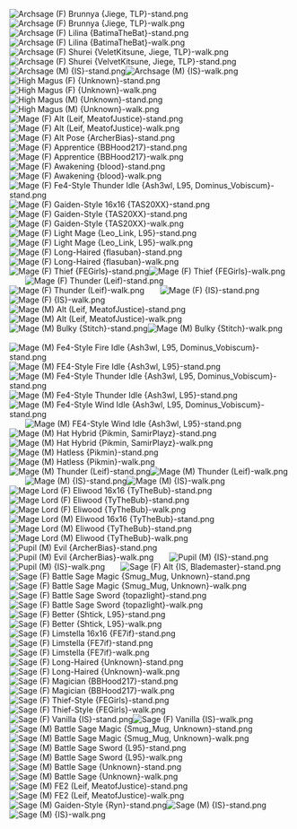 ![Archsage (F) Brunnya {Jiege, TLP}-stand.png](https://raw.githubusercontent.com/Klokinator/FE-Repo/main/Map%20Sprites/Magi%20-%20Nature-Type/Archsage%20(F)%20Brunnya%20%7BJiege,%20TLP%7D-stand.png "Archsage (F) Brunnya {Jiege, TLP}-stand.png")![Archsage (F) Brunnya {Jiege, TLP}-walk.png](https://raw.githubusercontent.com/Klokinator/FE-Repo/main/Map%20Sprites/Magi%20-%20Nature-Type/Archsage%20(F)%20Brunnya%20%7BJiege,%20TLP%7D-walk.png "Archsage (F) Brunnya {Jiege, TLP}-walk.png")&emsp;&emsp;![Archsage (F) Lilina {BatimaTheBat}-stand.png](https://raw.githubusercontent.com/Klokinator/FE-Repo/main/Map%20Sprites/Magi%20-%20Nature-Type/Archsage%20(F)%20Lilina%20%7BBatimaTheBat%7D-stand.png "Archsage (F) Lilina {BatimaTheBat}-stand.png")![Archsage (F) Lilina {BatimaTheBat}-walk.png](https://raw.githubusercontent.com/Klokinator/FE-Repo/main/Map%20Sprites/Magi%20-%20Nature-Type/Archsage%20(F)%20Lilina%20%7BBatimaTheBat%7D-walk.png "Archsage (F) Lilina {BatimaTheBat}-walk.png")&emsp;&emsp;![Archsage (F) Shurei {VeletKitsune, Jiege, TLP}-walk.png](https://raw.githubusercontent.com/Klokinator/FE-Repo/main/Map%20Sprites/Magi%20-%20Nature-Type/Archsage%20(F)%20Shurei%20%7BVeletKitsune,%20Jiege,%20TLP%7D-walk.png "Archsage (F) Shurei {VeletKitsune, Jiege, TLP}-walk.png")![Archsage (F) Shurei {VelvetKitsune, Jiege, TLP}-stand.png](https://raw.githubusercontent.com/Klokinator/FE-Repo/main/Map%20Sprites/Magi%20-%20Nature-Type/Archsage%20(F)%20Shurei%20%7BVelvetKitsune,%20Jiege,%20TLP%7D-stand.png "Archsage (F) Shurei {VelvetKitsune, Jiege, TLP}-stand.png")&emsp;&emsp;![Archsage (M) {IS}-stand.png](https://raw.githubusercontent.com/Klokinator/FE-Repo/main/Map%20Sprites/Magi%20-%20Nature-Type/Archsage%20(M)%20%7BIS%7D-stand.png "Archsage (M) {IS}-stand.png")![Archsage (M) {IS}-walk.png](https://raw.githubusercontent.com/Klokinator/FE-Repo/main/Map%20Sprites/Magi%20-%20Nature-Type/Archsage%20(M)%20%7BIS%7D-walk.png "Archsage (M) {IS}-walk.png")&emsp;&emsp;![High Magus (F) {Unknown}-stand.png](https://raw.githubusercontent.com/Klokinator/FE-Repo/main/Map%20Sprites/Magi%20-%20Nature-Type/High%20Magus%20(F)%20%7BUnknown%7D-stand.png "High Magus (F) {Unknown}-stand.png")![High Magus (F) {Unknown}-walk.png](https://raw.githubusercontent.com/Klokinator/FE-Repo/main/Map%20Sprites/Magi%20-%20Nature-Type/High%20Magus%20(F)%20%7BUnknown%7D-walk.png "High Magus (F) {Unknown}-walk.png")&emsp;&emsp;![High Magus (M) {Unknown}-stand.png](https://raw.githubusercontent.com/Klokinator/FE-Repo/main/Map%20Sprites/Magi%20-%20Nature-Type/High%20Magus%20(M)%20%7BUnknown%7D-stand.png "High Magus (M) {Unknown}-stand.png")![High Magus (M) {Unknown}-walk.png](https://raw.githubusercontent.com/Klokinator/FE-Repo/main/Map%20Sprites/Magi%20-%20Nature-Type/High%20Magus%20(M)%20%7BUnknown%7D-walk.png "High Magus (M) {Unknown}-walk.png")&emsp;&emsp;![Mage (F) Alt (Leif, MeatofJustice)-stand.png](https://raw.githubusercontent.com/Klokinator/FE-Repo/main/Map%20Sprites/Magi%20-%20Nature-Type/Mage%20(F)%20Alt%20(Leif,%20MeatofJustice)-stand.png "Mage (F) Alt (Leif, MeatofJustice)-stand.png")![Mage (F) Alt (Leif, MeatofJustice)-walk.png](https://raw.githubusercontent.com/Klokinator/FE-Repo/main/Map%20Sprites/Magi%20-%20Nature-Type/Mage%20(F)%20Alt%20(Leif,%20MeatofJustice)-walk.png "Mage (F) Alt (Leif, MeatofJustice)-walk.png")&emsp;&emsp;![Mage (F) Alt Pose {ArcherBias}-stand.png](https://raw.githubusercontent.com/Klokinator/FE-Repo/main/Map%20Sprites/Magi%20-%20Nature-Type/Mage%20(F)%20Alt%20Pose%20%7BArcherBias%7D-stand.png "Mage (F) Alt Pose {ArcherBias}-stand.png")![Mage (F) Apprentice {BBHood217}-stand.png](https://raw.githubusercontent.com/Klokinator/FE-Repo/main/Map%20Sprites/Magi%20-%20Nature-Type/Mage%20(F)%20Apprentice%20%7BBBHood217%7D-stand.png "Mage (F) Apprentice {BBHood217}-stand.png")![Mage (F) Apprentice {BBHood217}-walk.png](https://raw.githubusercontent.com/Klokinator/FE-Repo/main/Map%20Sprites/Magi%20-%20Nature-Type/Mage%20(F)%20Apprentice%20%7BBBHood217%7D-walk.png "Mage (F) Apprentice {BBHood217}-walk.png")&emsp;&emsp;![Mage (F) Awakening {blood}-stand.png](https://raw.githubusercontent.com/Klokinator/FE-Repo/main/Map%20Sprites/Magi%20-%20Nature-Type/Mage%20(F)%20Awakening%20%7Bblood%7D-stand.png "Mage (F) Awakening {blood}-stand.png")![Mage (F) Awakening {blood}-walk.png](https://raw.githubusercontent.com/Klokinator/FE-Repo/main/Map%20Sprites/Magi%20-%20Nature-Type/Mage%20(F)%20Awakening%20%7Bblood%7D-walk.png "Mage (F) Awakening {blood}-walk.png")&emsp;&emsp;![Mage (F) Fe4-Style Thunder Idle {Ash3wl, L95, Dominus_Vobiscum}-stand.png](https://raw.githubusercontent.com/Klokinator/FE-Repo/main/Map%20Sprites/Magi%20-%20Nature-Type/Mage%20(F)%20Fe4-Style%20Thunder%20Idle%20%7BAsh3wl,%20L95,%20Dominus_Vobiscum%7D-stand.png "Mage (F) Fe4-Style Thunder Idle {Ash3wl, L95, Dominus_Vobiscum}-stand.png")![Mage (F) Gaiden-Style 16x16 {TAS20XX}-stand.png](https://raw.githubusercontent.com/Klokinator/FE-Repo/main/Map%20Sprites/Magi%20-%20Nature-Type/Mage%20(F)%20Gaiden-Style%2016x16%20%7BTAS20XX%7D-stand.png "Mage (F) Gaiden-Style 16x16 {TAS20XX}-stand.png")![Mage (F) Gaiden-Style {TAS20XX}-stand.png](https://raw.githubusercontent.com/Klokinator/FE-Repo/main/Map%20Sprites/Magi%20-%20Nature-Type/Mage%20(F)%20Gaiden-Style%20%7BTAS20XX%7D-stand.png "Mage (F) Gaiden-Style {TAS20XX}-stand.png")![Mage (F) Gaiden-Style {TAS20XX}-walk.png](https://raw.githubusercontent.com/Klokinator/FE-Repo/main/Map%20Sprites/Magi%20-%20Nature-Type/Mage%20(F)%20Gaiden-Style%20%7BTAS20XX%7D-walk.png "Mage (F) Gaiden-Style {TAS20XX}-walk.png")&emsp;&emsp;![Mage (F) Light Mage {Leo_Link, L95}-stand.png](https://raw.githubusercontent.com/Klokinator/FE-Repo/main/Map%20Sprites/Magi%20-%20Nature-Type/Mage%20(F)%20Light%20Mage%20%7BLeo_Link,%20L95%7D-stand.png "Mage (F) Light Mage {Leo_Link, L95}-stand.png")![Mage (F) Light Mage {Leo_Link, L95}-walk.png](https://raw.githubusercontent.com/Klokinator/FE-Repo/main/Map%20Sprites/Magi%20-%20Nature-Type/Mage%20(F)%20Light%20Mage%20%7BLeo_Link,%20L95%7D-walk.png "Mage (F) Light Mage {Leo_Link, L95}-walk.png")&emsp;&emsp;![Mage (F) Long-Haired {flasuban}-stand.png](https://raw.githubusercontent.com/Klokinator/FE-Repo/main/Map%20Sprites/Magi%20-%20Nature-Type/Mage%20(F)%20Long-Haired%20%7Bflasuban%7D-stand.png "Mage (F) Long-Haired {flasuban}-stand.png")![Mage (F) Long-Haired {flasuban}-walk.png](https://raw.githubusercontent.com/Klokinator/FE-Repo/main/Map%20Sprites/Magi%20-%20Nature-Type/Mage%20(F)%20Long-Haired%20%7Bflasuban%7D-walk.png "Mage (F) Long-Haired {flasuban}-walk.png")&emsp;&emsp;![Mage (F) Thief {FEGirls}-stand.png](https://raw.githubusercontent.com/Klokinator/FE-Repo/main/Map%20Sprites/Magi%20-%20Nature-Type/Mage%20(F)%20Thief%20%7BFEGirls%7D-stand.png "Mage (F) Thief {FEGirls}-stand.png")![Mage (F) Thief {FEGirls}-walk.png](https://raw.githubusercontent.com/Klokinator/FE-Repo/main/Map%20Sprites/Magi%20-%20Nature-Type/Mage%20(F)%20Thief%20%7BFEGirls%7D-walk.png "Mage (F) Thief {FEGirls}-walk.png")&emsp;&emsp;![Mage (F) Thunder (Leif)-stand.png](https://raw.githubusercontent.com/Klokinator/FE-Repo/main/Map%20Sprites/Magi%20-%20Nature-Type/Mage%20(F)%20Thunder%20(Leif)-stand.png "Mage (F) Thunder (Leif)-stand.png")![Mage (F) Thunder (Leif)-walk.png](https://raw.githubusercontent.com/Klokinator/FE-Repo/main/Map%20Sprites/Magi%20-%20Nature-Type/Mage%20(F)%20Thunder%20(Leif)-walk.png "Mage (F) Thunder (Leif)-walk.png")&emsp;&emsp;![Mage (F) {IS}-stand.png](https://raw.githubusercontent.com/Klokinator/FE-Repo/main/Map%20Sprites/Magi%20-%20Nature-Type/Mage%20(F)%20%7BIS%7D-stand.png "Mage (F) {IS}-stand.png")![Mage (F) {IS}-walk.png](https://raw.githubusercontent.com/Klokinator/FE-Repo/main/Map%20Sprites/Magi%20-%20Nature-Type/Mage%20(F)%20%7BIS%7D-walk.png "Mage (F) {IS}-walk.png")&emsp;&emsp;![Mage (M) Alt (Leif, MeatofJustice)-stand.png](https://raw.githubusercontent.com/Klokinator/FE-Repo/main/Map%20Sprites/Magi%20-%20Nature-Type/Mage%20(M)%20Alt%20(Leif,%20MeatofJustice)-stand.png "Mage (M) Alt (Leif, MeatofJustice)-stand.png")![Mage (M) Alt (Leif, MeatofJustice)-walk.png](https://raw.githubusercontent.com/Klokinator/FE-Repo/main/Map%20Sprites/Magi%20-%20Nature-Type/Mage%20(M)%20Alt%20(Leif,%20MeatofJustice)-walk.png "Mage (M) Alt (Leif, MeatofJustice)-walk.png")&emsp;&emsp;![Mage (M) Bulky {Stitch}-stand.png](https://raw.githubusercontent.com/Klokinator/FE-Repo/main/Map%20Sprites/Magi%20-%20Nature-Type/Mage%20(M)%20Bulky%20%7BStitch%7D-stand.png "Mage (M) Bulky {Stitch}-stand.png")![Mage (M) Bulky {Stitch}-walk.png](https://raw.githubusercontent.com/Klokinator/FE-Repo/main/Map%20Sprites/Magi%20-%20Nature-Type/Mage%20(M)%20Bulky%20%7BStitch%7D-walk.png "Mage (M) Bulky {Stitch}-walk.png")&emsp;&emsp;![Mage (M) Fe4-Style Fire Idle {Ash3wl, L95, Dominus_Vobiscum}-stand.png](https://raw.githubusercontent.com/Klokinator/FE-Repo/main/Map%20Sprites/Magi%20-%20Nature-Type/Mage%20(M)%20Fe4-Style%20Fire%20Idle%20%7BAsh3wl,%20L95,%20Dominus_Vobiscum%7D-stand.png "Mage (M) Fe4-Style Fire Idle {Ash3wl, L95, Dominus_Vobiscum}-stand.png")![Mage (M) FE4-Style Fire Idle {Ash3wl, L95}-stand.png](https://raw.githubusercontent.com/Klokinator/FE-Repo/main/Map%20Sprites/Magi%20-%20Nature-Type/Mage%20(M)%20FE4-Style%20Fire%20Idle%20%7BAsh3wl,%20L95%7D-stand.png "Mage (M) FE4-Style Fire Idle {Ash3wl, L95}-stand.png")&emsp;&emsp;![Mage (M) Fe4-Style Thunder Idle {Ash3wl, L95, Dominus_Vobiscum}-stand.png](https://raw.githubusercontent.com/Klokinator/FE-Repo/main/Map%20Sprites/Magi%20-%20Nature-Type/Mage%20(M)%20Fe4-Style%20Thunder%20Idle%20%7BAsh3wl,%20L95,%20Dominus_Vobiscum%7D-stand.png "Mage (M) Fe4-Style Thunder Idle {Ash3wl, L95, Dominus_Vobiscum}-stand.png")![Mage (M) Fe4-Style Thunder Idle {Ash3wl, L95}-stand.png](https://raw.githubusercontent.com/Klokinator/FE-Repo/main/Map%20Sprites/Magi%20-%20Nature-Type/Mage%20(M)%20Fe4-Style%20Thunder%20Idle%20%7BAsh3wl,%20L95%7D-stand.png "Mage (M) Fe4-Style Thunder Idle {Ash3wl, L95}-stand.png")![Mage (M) Fe4-Style Wind Idle {Ash3wl, L95, Dominus_Vobiscum}-stand.png](https://raw.githubusercontent.com/Klokinator/FE-Repo/main/Map%20Sprites/Magi%20-%20Nature-Type/Mage%20(M)%20Fe4-Style%20Wind%20Idle%20%7BAsh3wl,%20L95,%20Dominus_Vobiscum%7D-stand.png "Mage (M) Fe4-Style Wind Idle {Ash3wl, L95, Dominus_Vobiscum}-stand.png")&emsp;&emsp;![Mage (M) FE4-Style Wind Idle {Ash3wl, L95}-stand.png](https://raw.githubusercontent.com/Klokinator/FE-Repo/main/Map%20Sprites/Magi%20-%20Nature-Type/Mage%20(M)%20FE4-Style%20Wind%20Idle%20%7BAsh3wl,%20L95%7D-stand.png "Mage (M) FE4-Style Wind Idle {Ash3wl, L95}-stand.png")![Mage (M) Hat Hybrid {Pikmin, SamirPlayz}-stand.png](https://raw.githubusercontent.com/Klokinator/FE-Repo/main/Map%20Sprites/Magi%20-%20Nature-Type/Mage%20(M)%20Hat%20Hybrid%20%7BPikmin,%20SamirPlayz%7D-stand.png "Mage (M) Hat Hybrid {Pikmin, SamirPlayz}-stand.png")![Mage (M) Hat Hybrid {Pikmin, SamirPlayz}-walk.png](https://raw.githubusercontent.com/Klokinator/FE-Repo/main/Map%20Sprites/Magi%20-%20Nature-Type/Mage%20(M)%20Hat%20Hybrid%20%7BPikmin,%20SamirPlayz%7D-walk.png "Mage (M) Hat Hybrid {Pikmin, SamirPlayz}-walk.png")&emsp;&emsp;![Mage (M) Hatless {Pikmin}-stand.png](https://raw.githubusercontent.com/Klokinator/FE-Repo/main/Map%20Sprites/Magi%20-%20Nature-Type/Mage%20(M)%20Hatless%20%7BPikmin%7D-stand.png "Mage (M) Hatless {Pikmin}-stand.png")![Mage (M) Hatless {Pikmin}-walk.png](https://raw.githubusercontent.com/Klokinator/FE-Repo/main/Map%20Sprites/Magi%20-%20Nature-Type/Mage%20(M)%20Hatless%20%7BPikmin%7D-walk.png "Mage (M) Hatless {Pikmin}-walk.png")&emsp;&emsp;![Mage (M) Thunder (Leif)-stand.png](https://raw.githubusercontent.com/Klokinator/FE-Repo/main/Map%20Sprites/Magi%20-%20Nature-Type/Mage%20(M)%20Thunder%20(Leif)-stand.png "Mage (M) Thunder (Leif)-stand.png")![Mage (M) Thunder (Leif)-walk.png](https://raw.githubusercontent.com/Klokinator/FE-Repo/main/Map%20Sprites/Magi%20-%20Nature-Type/Mage%20(M)%20Thunder%20(Leif)-walk.png "Mage (M) Thunder (Leif)-walk.png")&emsp;&emsp;![Mage (M) {IS}-stand.png](https://raw.githubusercontent.com/Klokinator/FE-Repo/main/Map%20Sprites/Magi%20-%20Nature-Type/Mage%20(M)%20%7BIS%7D-stand.png "Mage (M) {IS}-stand.png")![Mage (M) {IS}-walk.png](https://raw.githubusercontent.com/Klokinator/FE-Repo/main/Map%20Sprites/Magi%20-%20Nature-Type/Mage%20(M)%20%7BIS%7D-walk.png "Mage (M) {IS}-walk.png")&emsp;&emsp;![Mage Lord (F) Eliwood 16x16 {TyTheBub}-stand.png](https://raw.githubusercontent.com/Klokinator/FE-Repo/main/Map%20Sprites/Magi%20-%20Nature-Type/Mage%20Lord%20(F)%20Eliwood%2016x16%20%7BTyTheBub%7D-stand.png "Mage Lord (F) Eliwood 16x16 {TyTheBub}-stand.png")![Mage Lord (F) Eliwood {TyTheBub}-stand.png](https://raw.githubusercontent.com/Klokinator/FE-Repo/main/Map%20Sprites/Magi%20-%20Nature-Type/Mage%20Lord%20(F)%20Eliwood%20%7BTyTheBub%7D-stand.png "Mage Lord (F) Eliwood {TyTheBub}-stand.png")![Mage Lord (F) Eliwood {TyTheBub}-walk.png](https://raw.githubusercontent.com/Klokinator/FE-Repo/main/Map%20Sprites/Magi%20-%20Nature-Type/Mage%20Lord%20(F)%20Eliwood%20%7BTyTheBub%7D-walk.png "Mage Lord (F) Eliwood {TyTheBub}-walk.png")&emsp;&emsp;![Mage Lord (M) Eliwood 16x16 {TyTheBub}-stand.png](https://raw.githubusercontent.com/Klokinator/FE-Repo/main/Map%20Sprites/Magi%20-%20Nature-Type/Mage%20Lord%20(M)%20Eliwood%2016x16%20%7BTyTheBub%7D-stand.png "Mage Lord (M) Eliwood 16x16 {TyTheBub}-stand.png")![Mage Lord (M) Eliwood {TyTheBub}-stand.png](https://raw.githubusercontent.com/Klokinator/FE-Repo/main/Map%20Sprites/Magi%20-%20Nature-Type/Mage%20Lord%20(M)%20Eliwood%20%7BTyTheBub%7D-stand.png "Mage Lord (M) Eliwood {TyTheBub}-stand.png")![Mage Lord (M) Eliwood {TyTheBub}-walk.png](https://raw.githubusercontent.com/Klokinator/FE-Repo/main/Map%20Sprites/Magi%20-%20Nature-Type/Mage%20Lord%20(M)%20Eliwood%20%7BTyTheBub%7D-walk.png "Mage Lord (M) Eliwood {TyTheBub}-walk.png")&emsp;&emsp;![Pupil (M) Evil {ArcherBias}-stand.png](https://raw.githubusercontent.com/Klokinator/FE-Repo/main/Map%20Sprites/Magi%20-%20Nature-Type/Pupil%20(M)%20Evil%20%7BArcherBias%7D-stand.png "Pupil (M) Evil {ArcherBias}-stand.png")![Pupil (M) Evil {ArcherBias}-walk.png](https://raw.githubusercontent.com/Klokinator/FE-Repo/main/Map%20Sprites/Magi%20-%20Nature-Type/Pupil%20(M)%20Evil%20%7BArcherBias%7D-walk.png "Pupil (M) Evil {ArcherBias}-walk.png")&emsp;&emsp;![Pupil (M) {IS}-stand.png](https://raw.githubusercontent.com/Klokinator/FE-Repo/main/Map%20Sprites/Magi%20-%20Nature-Type/Pupil%20(M)%20%7BIS%7D-stand.png "Pupil (M) {IS}-stand.png")![Pupil (M) {IS}-walk.png](https://raw.githubusercontent.com/Klokinator/FE-Repo/main/Map%20Sprites/Magi%20-%20Nature-Type/Pupil%20(M)%20%7BIS%7D-walk.png "Pupil (M) {IS}-walk.png")&emsp;&emsp;![Sage (F) Alt {IS, Blademaster}-stand.png](https://raw.githubusercontent.com/Klokinator/FE-Repo/main/Map%20Sprites/Magi%20-%20Nature-Type/Sage%20(F)%20Alt%20%7BIS,%20Blademaster%7D-stand.png "Sage (F) Alt {IS, Blademaster}-stand.png")![Sage (F) Battle Sage Magic {Smug_Mug, Unknown}-stand.png](https://raw.githubusercontent.com/Klokinator/FE-Repo/main/Map%20Sprites/Magi%20-%20Nature-Type/Sage%20(F)%20Battle%20Sage%20Magic%20%7BSmug_Mug,%20Unknown%7D-stand.png "Sage (F) Battle Sage Magic {Smug_Mug, Unknown}-stand.png")![Sage (F) Battle Sage Magic {Smug_Mug, Unknown}-walk.png](https://raw.githubusercontent.com/Klokinator/FE-Repo/main/Map%20Sprites/Magi%20-%20Nature-Type/Sage%20(F)%20Battle%20Sage%20Magic%20%7BSmug_Mug,%20Unknown%7D-walk.png "Sage (F) Battle Sage Magic {Smug_Mug, Unknown}-walk.png")&emsp;&emsp;![Sage (F) Battle Sage Sword {topazlight}-stand.png](https://raw.githubusercontent.com/Klokinator/FE-Repo/main/Map%20Sprites/Magi%20-%20Nature-Type/Sage%20(F)%20Battle%20Sage%20Sword%20%7Btopazlight%7D-stand.png "Sage (F) Battle Sage Sword {topazlight}-stand.png")![Sage (F) Battle Sage Sword {topazlight}-walk.png](https://raw.githubusercontent.com/Klokinator/FE-Repo/main/Map%20Sprites/Magi%20-%20Nature-Type/Sage%20(F)%20Battle%20Sage%20Sword%20%7Btopazlight%7D-walk.png "Sage (F) Battle Sage Sword {topazlight}-walk.png")&emsp;&emsp;![Sage (F) Better {Shtick, L95}-stand.png](https://raw.githubusercontent.com/Klokinator/FE-Repo/main/Map%20Sprites/Magi%20-%20Nature-Type/Sage%20(F)%20Better%20%7BShtick,%20L95%7D-stand.png "Sage (F) Better {Shtick, L95}-stand.png")![Sage (F) Better {Shtick, L95}-walk.png](https://raw.githubusercontent.com/Klokinator/FE-Repo/main/Map%20Sprites/Magi%20-%20Nature-Type/Sage%20(F)%20Better%20%7BShtick,%20L95%7D-walk.png "Sage (F) Better {Shtick, L95}-walk.png")&emsp;&emsp;![Sage (F) Limstella 16x16 {FE7if}-stand.png](https://raw.githubusercontent.com/Klokinator/FE-Repo/main/Map%20Sprites/Magi%20-%20Nature-Type/Sage%20(F)%20Limstella%2016x16%20%7BFE7if%7D-stand.png "Sage (F) Limstella 16x16 {FE7if}-stand.png")![Sage (F) Limstella {FE7if}-stand.png](https://raw.githubusercontent.com/Klokinator/FE-Repo/main/Map%20Sprites/Magi%20-%20Nature-Type/Sage%20(F)%20Limstella%20%7BFE7if%7D-stand.png "Sage (F) Limstella {FE7if}-stand.png")![Sage (F) Limstella {FE7if}-walk.png](https://raw.githubusercontent.com/Klokinator/FE-Repo/main/Map%20Sprites/Magi%20-%20Nature-Type/Sage%20(F)%20Limstella%20%7BFE7if%7D-walk.png "Sage (F) Limstella {FE7if}-walk.png")&emsp;&emsp;![Sage (F) Long-Haired {Unknown}-stand.png](https://raw.githubusercontent.com/Klokinator/FE-Repo/main/Map%20Sprites/Magi%20-%20Nature-Type/Sage%20(F)%20Long-Haired%20%7BUnknown%7D-stand.png "Sage (F) Long-Haired {Unknown}-stand.png")![Sage (F) Long-Haired {Unknown}-walk.png](https://raw.githubusercontent.com/Klokinator/FE-Repo/main/Map%20Sprites/Magi%20-%20Nature-Type/Sage%20(F)%20Long-Haired%20%7BUnknown%7D-walk.png "Sage (F) Long-Haired {Unknown}-walk.png")&emsp;&emsp;![Sage (F) Magician {BBHood217}-stand.png](https://raw.githubusercontent.com/Klokinator/FE-Repo/main/Map%20Sprites/Magi%20-%20Nature-Type/Sage%20(F)%20Magician%20%7BBBHood217%7D-stand.png "Sage (F) Magician {BBHood217}-stand.png")![Sage (F) Magician {BBHood217}-walk.png](https://raw.githubusercontent.com/Klokinator/FE-Repo/main/Map%20Sprites/Magi%20-%20Nature-Type/Sage%20(F)%20Magician%20%7BBBHood217%7D-walk.png "Sage (F) Magician {BBHood217}-walk.png")&emsp;&emsp;![Sage (F) Thief-Style {FEGirls}-stand.png](https://raw.githubusercontent.com/Klokinator/FE-Repo/main/Map%20Sprites/Magi%20-%20Nature-Type/Sage%20(F)%20Thief-Style%20%7BFEGirls%7D-stand.png "Sage (F) Thief-Style {FEGirls}-stand.png")![Sage (F) Thief-Style {FEGirls}-walk.png](https://raw.githubusercontent.com/Klokinator/FE-Repo/main/Map%20Sprites/Magi%20-%20Nature-Type/Sage%20(F)%20Thief-Style%20%7BFEGirls%7D-walk.png "Sage (F) Thief-Style {FEGirls}-walk.png")&emsp;&emsp;![Sage (F) Vanilla {IS}-stand.png](https://raw.githubusercontent.com/Klokinator/FE-Repo/main/Map%20Sprites/Magi%20-%20Nature-Type/Sage%20(F)%20Vanilla%20%7BIS%7D-stand.png "Sage (F) Vanilla {IS}-stand.png")![Sage (F) Vanilla {IS}-walk.png](https://raw.githubusercontent.com/Klokinator/FE-Repo/main/Map%20Sprites/Magi%20-%20Nature-Type/Sage%20(F)%20Vanilla%20%7BIS%7D-walk.png "Sage (F) Vanilla {IS}-walk.png")&emsp;&emsp;![Sage (M) Battle Sage Magic {Smug_Mug, Unknown}-stand.png](https://raw.githubusercontent.com/Klokinator/FE-Repo/main/Map%20Sprites/Magi%20-%20Nature-Type/Sage%20(M)%20Battle%20Sage%20Magic%20%7BSmug_Mug,%20Unknown%7D-stand.png "Sage (M) Battle Sage Magic {Smug_Mug, Unknown}-stand.png")![Sage (M) Battle Sage Magic {Smug_Mug, Unknown}-walk.png](https://raw.githubusercontent.com/Klokinator/FE-Repo/main/Map%20Sprites/Magi%20-%20Nature-Type/Sage%20(M)%20Battle%20Sage%20Magic%20%7BSmug_Mug,%20Unknown%7D-walk.png "Sage (M) Battle Sage Magic {Smug_Mug, Unknown}-walk.png")&emsp;&emsp;![Sage (M) Battle Sage Sword {L95}-stand.png](https://raw.githubusercontent.com/Klokinator/FE-Repo/main/Map%20Sprites/Magi%20-%20Nature-Type/Sage%20(M)%20Battle%20Sage%20Sword%20%7BL95%7D-stand.png "Sage (M) Battle Sage Sword {L95}-stand.png")![Sage (M) Battle Sage Sword {L95}-walk.png](https://raw.githubusercontent.com/Klokinator/FE-Repo/main/Map%20Sprites/Magi%20-%20Nature-Type/Sage%20(M)%20Battle%20Sage%20Sword%20%7BL95%7D-walk.png "Sage (M) Battle Sage Sword {L95}-walk.png")&emsp;&emsp;![Sage (M) Battle Sage {Unknown}-stand.png](https://raw.githubusercontent.com/Klokinator/FE-Repo/main/Map%20Sprites/Magi%20-%20Nature-Type/Sage%20(M)%20Battle%20Sage%20%7BUnknown%7D-stand.png "Sage (M) Battle Sage {Unknown}-stand.png")![Sage (M) Battle Sage {Unknown}-walk.png](https://raw.githubusercontent.com/Klokinator/FE-Repo/main/Map%20Sprites/Magi%20-%20Nature-Type/Sage%20(M)%20Battle%20Sage%20%7BUnknown%7D-walk.png "Sage (M) Battle Sage {Unknown}-walk.png")&emsp;&emsp;![Sage (M) FE2 (Leif, MeatofJustice)-stand.png](https://raw.githubusercontent.com/Klokinator/FE-Repo/main/Map%20Sprites/Magi%20-%20Nature-Type/Sage%20(M)%20FE2%20(Leif,%20MeatofJustice)-stand.png "Sage (M) FE2 (Leif, MeatofJustice)-stand.png")![Sage (M) FE2 (Leif, MeatofJustice)-walk.png](https://raw.githubusercontent.com/Klokinator/FE-Repo/main/Map%20Sprites/Magi%20-%20Nature-Type/Sage%20(M)%20FE2%20(Leif,%20MeatofJustice)-walk.png "Sage (M) FE2 (Leif, MeatofJustice)-walk.png")&emsp;&emsp;![Sage (M) Gaiden-Style {Ryn}-stand.png](https://raw.githubusercontent.com/Klokinator/FE-Repo/main/Map%20Sprites/Magi%20-%20Nature-Type/Sage%20(M)%20Gaiden-Style%20%7BRyn%7D-stand.png "Sage (M) Gaiden-Style {Ryn}-stand.png")![Sage (M) {IS}-stand.png](https://raw.githubusercontent.com/Klokinator/FE-Repo/main/Map%20Sprites/Magi%20-%20Nature-Type/Sage%20(M)%20%7BIS%7D-stand.png "Sage (M) {IS}-stand.png")![Sage (M) {IS}-walk.png](https://raw.githubusercontent.com/Klokinator/FE-Repo/main/Map%20Sprites/Magi%20-%20Nature-Type/Sage%20(M)%20%7BIS%7D-walk.png "Sage (M) {IS}-walk.png")